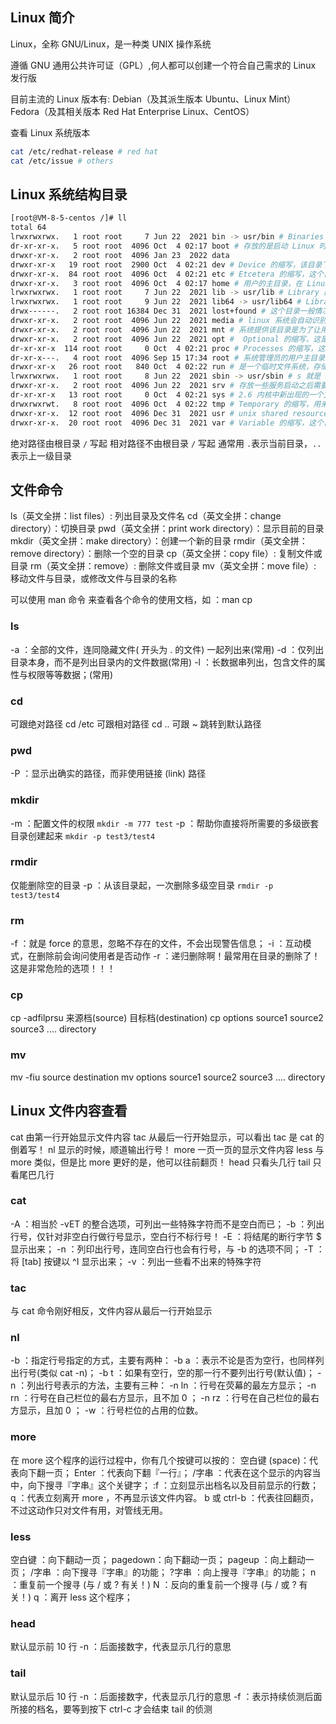 ## Linux 简介

Linux，全称 GNU/Linux，是一种类 UNIX 操作系统

遵循 GNU 通用公共许可证（GPL）,何人都可以创建一个符合自己需求的 Linux 发行版

目前主流的 Linux 版本有:
Debian（及其派生版本 Ubuntu、Linux Mint）
Fedora（及其相关版本 Red Hat Enterprise Linux、CentOS）

查看 Linux 系统版本

```bash
cat /etc/redhat-release # red hat
cat /etc/issue # others
```

## Linux 系统结构目录

```bash
[root@VM-8-5-centos /]# ll
total 64
lrwxrwxrwx.   1 root root     7 Jun 22  2021 bin -> usr/bin # Binaries 的缩写，这个目录存放着最经常使用的命令
dr-xr-xr-x.   5 root root  4096 Oct  4 02:17 boot # 存放的是启动 Linux 时使用的一些核心文件，包括一些连接文件以及镜像文件
drwxr-xr-x.   2 root root  4096 Jan 23  2022 data
drwxr-xr-x   19 root root  2900 Oct  4 02:21 dev # Device 的缩写，该目录下存放的是 Linux 的外部设备
drwxr-xr-x.  84 root root  4096 Oct  4 02:21 etc # Etcetera 的缩写，这个目录用来存放所有的系统管理所需要的配置文件和子目录
drwxr-xr-x.   3 root root  4096 Oct  4 02:17 home # 用户的主目录，在 Linux 中，每个用户都有一个自己的目录，一般该目录名是以用户的账号命名的
lrwxrwxrwx.   1 root root     7 Jun 22  2021 lib -> usr/lib # Library 的缩写，这个目录里存放着系统最基本的动态连接共享库
lrwxrwxrwx.   1 root root     9 Jun 22  2021 lib64 -> usr/lib64 # Library 的缩写
drwx------.   2 root root 16384 Dec 31  2021 lost+found # 这个目录一般情况下是空的，当系统非法关机后，这里就存放了一些文件
drwxr-xr-x.   2 root root  4096 Jun 22  2021 media # linux 系统会自动识别一些设备，例如U盘、光驱等等，当识别后，Linux 会把识别的设备挂载到这个目录下
drwxr-xr-x.   2 root root  4096 Jun 22  2021 mnt # 系统提供该目录是为了让用户临时挂载别的文件系统的
drwxr-xr-x.   2 root root  4096 Jun 22  2021 opt #  Optional 的缩写，这是给主机额外安装软件所摆放的目录，比如数据库
dr-xr-xr-x  114 root root     0 Oct  4 02:21 proc # Processes 的缩写，这个目录是一个虚拟的目录，它是系统内存的映射，我们可以通过直接访问这个目录来获取系统信息
dr-xr-x---.   4 root root  4096 Sep 15 17:34 root # 系统管理员的用户主目录
drwxr-xr-x   26 root root   840 Oct  4 02:22 run # 是一个临时文件系统，存储系统启动以来的信息。当系统重启时，这个目录下的文件应该被删掉或清除
lrwxrwxrwx.   1 root root     8 Jun 22  2021 sbin -> usr/sbin # s 就是 Super User 的意思，是 Superuser Binaries (超级用户的二进制文件) 的缩写，这里存放的是系统管理员使用的系统管理程序
drwxr-xr-x.   2 root root  4096 Jun 22  2021 srv # 存放一些服务启动之后需要提取的数据
dr-xr-xr-x   13 root root     0 Oct  4 02:21 sys # 2.6 内核中新出现的一个文件系统 sysfs
drwxrwxrwt.   8 root root  4096 Oct  4 02:22 tmp # Temporary 的缩写，用来存放一些临时文件
drwxr-xr-x.  12 root root  4096 Dec 31  2021 usr # unix shared resources(共享资源) 的缩写，这是一个非常重要的目录，用户的很多应用程序和文件都放在这个目录下，类似于 windows 下的 program files 目录
drwxr-xr-x.  20 root root  4096 Dec 31  2021 var # Variable 的缩写，这个目录中存放着在不断扩充着的东西，比如日志文件
```

绝对路径由根目录 `/` 写起
相对路径不由根目录 `/` 写起
通常用 `.`表示当前目录，`..`表示上一级目录

## 文件命令

ls（英文全拼：list files）: 列出目录及文件名
cd（英文全拼：change directory）：切换目录
pwd（英文全拼：print work directory）：显示目前的目录
mkdir（英文全拼：make directory）：创建一个新的目录
rmdir（英文全拼：remove directory）：删除一个空的目录
cp（英文全拼：copy file）: 复制文件或目录
rm（英文全拼：remove）: 删除文件或目录
mv（英文全拼：move file）: 移动文件与目录，或修改文件与目录的名称

可以使用 man 命令 来查看各个命令的使用文档，如 ：man cp

### ls

-a ：全部的文件，连同隐藏文件( 开头为 . 的文件) 一起列出来(常用)
-d ：仅列出目录本身，而不是列出目录内的文件数据(常用)
-l ：长数据串列出，包含文件的属性与权限等等数据；(常用)

### cd

可跟绝对路径 cd /etc
可跟相对路径 cd ..
可跟 ~ 跳转到默认路径

### pwd

-P ：显示出确实的路径，而非使用链接 (link) 路径

### mkdir

-m ：配置文件的权限 `mkdir -m 777 test`
-p ：帮助你直接将所需要的多级嵌套目录创建起来 `mkdir -p test3/test4`

### rmdir

仅能删除空的目录
-p ：从该目录起，一次删除多级空目录 `rmdir -p test3/test4`

### rm

-f ：就是 force 的意思，忽略不存在的文件，不会出现警告信息；
-i ：互动模式，在删除前会询问使用者是否动作
-r ：递归删除啊！最常用在目录的删除了！这是非常危险的选项！！！

### cp

cp -adfilprsu 来源档(source) 目标档(destination)
cp options source1 source2 source3 .... directory

### mv

mv -fiu source destination
mv options source1 source2 source3 .... directory

## Linux 文件内容查看

cat 由第一行开始显示文件内容
tac 从最后一行开始显示，可以看出 tac 是 cat 的倒着写！
nl 显示的时候，顺道输出行号！
more 一页一页的显示文件内容
less 与 more 类似，但是比 more 更好的是，他可以往前翻页！
head 只看头几行
tail 只看尾巴几行

### cat

-A ：相当於 -vET 的整合选项，可列出一些特殊字符而不是空白而已；
-b ：列出行号，仅针对非空白行做行号显示，空白行不标行号！
-E ：将结尾的断行字节 $ 显示出来；
-n ：列印出行号，连同空白行也会有行号，与 -b 的选项不同；
-T ：将 [tab] 按键以 ^I 显示出来；
-v ：列出一些看不出来的特殊字符

### tac

与 cat 命令刚好相反，文件内容从最后一行开始显示

### nl

-b ：指定行号指定的方式，主要有两种：
-b a ：表示不论是否为空行，也同样列出行号(类似 cat -n)；
-b t ：如果有空行，空的那一行不要列出行号(默认值)；
-n ：列出行号表示的方法，主要有三种：
-n ln ：行号在荧幕的最左方显示；
-n rn ：行号在自己栏位的最右方显示，且不加 0 ；
-n rz ：行号在自己栏位的最右方显示，且加 0 ；
-w ：行号栏位的占用的位数。

### more

在 more 这个程序的运行过程中，你有几个按键可以按的：
空白键 (space)：代表向下翻一页；
Enter ：代表向下翻『一行』；
/字串 ：代表在这个显示的内容当中，向下搜寻『字串』这个关键字；
:f ：立刻显示出档名以及目前显示的行数；
q ：代表立刻离开 more ，不再显示该文件内容。
b 或 ctrl-b ：代表往回翻页，不过这动作只对文件有用，对管线无用。

### less

空白键 ：向下翻动一页；
pagedown：向下翻动一页；
pageup ：向上翻动一页；
/字串 ：向下搜寻『字串』的功能；
?字串 ：向上搜寻『字串』的功能；
n ：重复前一个搜寻 (与 / 或 ? 有关！)
N ：反向的重复前一个搜寻 (与 / 或 ? 有关！)
q ：离开 less 这个程序；

### head

默认显示前 10 行
-n ：后面接数字，代表显示几行的意思

### tail

默认显示后 10 行
-n ：后面接数字，代表显示几行的意思
-f ：表示持续侦测后面所接的档名，要等到按下 ctrl-c 才会结束 tail 的侦测
